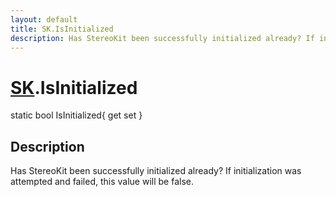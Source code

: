 ```yaml
---
layout: default
title: SK.IsInitialized
description: Has StereoKit been successfully initialized already? If initialization was attempted and failed, this value will be false.
---
```

# [SK]({{site.url}}/Pages/Reference/SK.html).IsInitialized

<div class='signature' markdown='1'>
static bool IsInitialized{ get set }
</div>

## Description
Has StereoKit been successfully initialized already? If
initialization was attempted and failed, this value will be
false.

